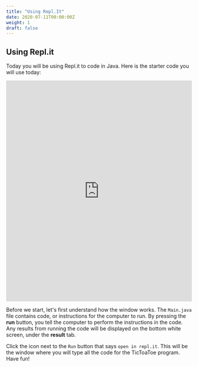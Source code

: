```yaml
---
title: "Using Repl.It"
date: 2020-07-11T00:00:00Z
weight: 1
draft: false
---
```


## Using Repl.it

Today you will be using Repl.it to code in Java. Here is the starter code you will use today:

<iframe height="600px" width="100%" src="https://repl.it/@nuevofoundation/JavaTicTacToeStarterCode?lite=true#Main.java" scrolling="no" frameborder="no" allowtransparency="true" allowfullscreen="true" sandbox="allow-forms allow-pointer-lock allow-popups allow-same-origin allow-scripts allow-modals"></iframe>

Before we start, let's first understand how the window works. The `Main.java` file contains code, or instructions for the computer to run. By pressing the <b>run</b> button, you tell the computer to perform the instructions in the code. Any results from running the code will be displayed on the bottom white screen, under the <b>result</b> tab. 

Click the icon next to the `Run` button that says `open in repl.it`. This will be the window where you will type all the code for the TicToaToe program. Have fun! 
